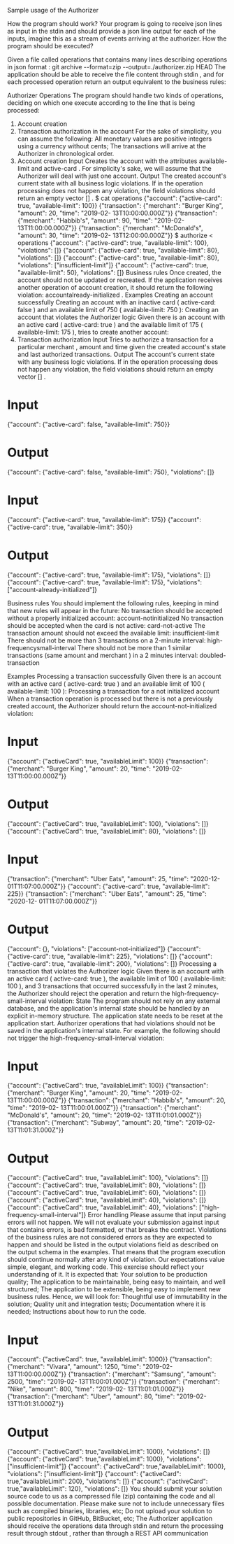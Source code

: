 Sample usage of the Authorizer

How the program should work?
Your program is going to receive json lines as input in the stdin and should provide
a json line output for each of the inputs, imagine this as a stream of events arriving at the
authorizer.
How the program should be executed?

Given a file called operations that contains many lines describing operations in json format :
git archive --format=zip --output=./authorizer.zip HEAD
The application should be able to receive the file content through stdin , and for each processed
operation return an output equivalent to the business rules:

Authorizer Operations
The program should handle two kinds of operations, deciding on which one execute according to
the line that is being processed:
1. Account creation
2. Transaction authorization in the account
   For the sake of simplicity, you can assume the following:
   All monetary values are positive integers using a currency without cents;
   The transactions will arrive at the Authorizer in chronological order.
1. Account creation
   Input
   Creates the account with the attributes available-limit and active-card . For simplicity's
   sake, we will assume that the Authorizer will deal with just one account.
   Output
   The created account's current state with all business logic violations. If in the operation processing
   does not happen any violation, the field violations should return an empty vector [] .
   $ cat operations
   {"account": {"active-card": true, "available-limit": 100}}
   {"transaction": {"merchant": "Burger King", "amount": 20, "time": "2019-02-
   13T10:00:00.000Z"}}
   {"transaction": {"merchant": "Habbib's", "amount": 90, "time": "2019-02-
   13T11:00:00.000Z"}}
   {"transaction": {"merchant": "McDonald's", "amount": 30, "time": "2019-02-
   13T12:00:00.000Z"}}
   $ authorize < operations
   {"account": {"active-card": true, "available-limit": 100}, "violations": []}
   {"account": {"active-card": true, "available-limit": 80}, "violations": []}
   {"account": {"active-card": true, "available-limit": 80}, "violations":
   ["insufficient-limit"]}
   {"account": {"active-card": true, "available-limit": 50}, "violations": []}
   Business rules
   Once created, the account should not be updated or recreated. If the application receives
   another operation of account creation, it should return the following violation: accountalready-initialized .
   Examples
   Creating an account successfully
   Creating an account with an inactive card ( active-card: false ) and an available limit of 750
   ( available-limit: 750 ):
   Creating an account that violates the Authorizer logic
   Given there is an account with an active card ( active-card: true ) and the available limit of 175
   ( available-limit: 175 ), tries to create another account:
2. Transaction authorization
   Input
   Tries to authorize a transaction for a particular merchant , amount and time given the created
   account's state and last authorized transactions.
   Output
   The account's current state with any business logic violations. If in the operation processing does
   not happen any violation, the field violations should return an empty vector [] .
# Input
{"account": {"active-card": false, "available-limit": 750}}
# Output
{"account": {"active-card": false, "available-limit": 750}, "violations":
[]}
# Input
{"account": {"active-card": true, "available-limit": 175}}
{"account": {"active-card": true, "available-limit": 350}}
# Output
{"account": {"active-card": true, "available-limit": 175}, "violations":
[]}
{"account": {"active-card": true, "available-limit": 175}, "violations":
["account-already-initialized"]}

Business rules
You should implement the following rules, keeping in mind that new rules will appear in the
future:
No transaction should be accepted without a properly initialized account: account-notinitialized
No transaction should be accepted when the card is not active: card-not-active
The transaction amount should not exceed the available limit: insufficient-limit
There should not be more than 3 transactions on a 2-minute interval: high-frequencysmall-interval
There should not be more than 1 similar transactions (same amount and merchant ) in a 2
minutes interval: doubled-transaction


Examples
Processing a transaction successfully
Given there is an account with an active card ( active-card: true ) and an available limit of 100
( available-limit: 100 ):
Processing a transaction for a not initialized account
When a transaction operation is processed but there is not a previously created account, the
Authorizer should return the account-not-initialized violation:

# Input
{"account": {"activeCard": true, "availableLimit": 100}}
{"transaction": {"merchant": "Burger King", "amount": 20, "time": "2019-02-
13T11:00:00.000Z"}}
# Output
{"account": {"activeCard": true, "availableLimit": 100}, "violations": []}
{"account": {"activeCard": true, "availableLimit": 80}, "violations": []}
# Input
{"transaction": {"merchant": "Uber Eats", "amount": 25, "time": "2020-12-
01T11:07:00.000Z"}}
{"account": {"active-card": true, "available-limit": 225}}
{"transaction": {"merchant": "Uber Eats", "amount": 25, "time": "2020-12-
01T11:07:00.000Z"}}
# Output
{"account": {}, "violations": ["account-not-initialized"]}
{"account": {"active-card": true, "available-limit": 225}, "violations":
[]}
{"account": {"active-card": true, "available-limit": 200}, "violations":
[]}
Processing a transaction that violates the Authorizer logic
Given there is an account with an active card ( active-card: true ), the available limit of 100
( available-limit: 100 ), and 3 transactions that occurred successfully in the last 2 minutes, the
Authorizer should reject the operation and return the high-frequency-small-interval
violation:
State
The program should not rely on any external database, and the application's internal state
should be handled by an explicit in-memory structure. The application state needs to be reset at
the application start.
Authorizer operations that had violations should not be saved in the application's internal state.
For example, the following should not trigger the high-frequency-small-interval violation:
# Input
{"account": {"activeCard": true, "availableLimit": 100}}
{"transaction": {"merchant": "Burger King", "amount": 20, "time": "2019-02-
13T11:00:00.000Z"}}
{"transaction": {"merchant": "Habbib's", "amount": 20, "time": "2019-02-
13T11:00:01.000Z"}}
{"transaction": {"merchant": "McDonald's", "amount": 20, "time": "2019-02-
13T11:01:01.000Z"}}
{"transaction": {"merchant": "Subway", "amount": 20, "time": "2019-02-
13T11:01:31.000Z"}}
# Output
{"account": {"activeCard": true, "availableLimit": 100}, "violations": []}
{"account": {"activeCard": true, "availableLimit": 80}, "violations": []}
{"account": {"activeCard": true, "availableLimit": 60}, "violations": []}
{"account": {"activeCard": true, "availableLimit": 40}, "violations": []}
{"account": {"activeCard": true, "availableLimit": 40}, "violations":
["high-frequency-small-interval"]}
Error handling
Please assume that input parsing errors will not happen. We will not evaluate your
submission against input that contains errors, is bad formatted, or that breaks the contract.
Violations of the business rules are not considered errors as they are expected to happen
and should be listed in the output violations field as described on the output schema in
the examples. That means that the program execution should continue normally after any
kind of violation.
Our expectations
value simple, elegant, and working code. This exercise should reflect your
understanding of it. It is expected that:
Your solution to be production quality;
The application to be maintainable, being easy to maintain, and well structured;
The application to be extensible, being easy to implement new business rules.
Hence, we will look for:
Thoughtful use of immutability in the solution;
Quality unit and integration tests;
Documentation where it is needed;
Instructions about how to run the code.

# Input
{"account": {"activeCard": true, "availableLimit": 1000}}
{"transaction": {"merchant": "Vivara", "amount": 1250, "time": "2019-02-
13T11:00:00.000Z"}}
{"transaction": {"merchant": "Samsung", "amount": 2500, "time": "2019-02-
13T11:00:01.000Z"}}
{"transaction": {"merchant": "Nike", "amount": 800, "time": "2019-02-
13T11:01:01.000Z"}}
{"transaction": {"merchant": "Uber", "amount": 80, "time": "2019-02-
13T11:01:31.000Z"}}
# Output
{"account": {"activeCard": true,"availableLimit": 1000}, "violations": []}
{"account": {"activeCard": true,"availableLimit": 1000}, "violations":
["insufficient-limit"]}
{"account": {"activeCard": true,"availableLimit": 1000}, "violations":
["insufficient-limit"]}
{"account": {"activeCard": true,"availableLimit": 200}, "violations": []}
{"account": {"activeCard": true,"availableLimit": 120}, "violations": []}
You should submit your solution source code to us as a compressed file (zip) containing the
code and all possible documentation. Please make sure not to include unnecessary files such
as compiled binaries, libraries, etc;
Do not upload your solution to public repositories in GitHub, BitBucket, etc;
The Authorizer application should receive the operations data through stdin and return the
processing result through stdout , rather than through a REST API communication